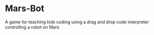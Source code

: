# Mars-Bot
A game for teaching kids coding using a drag and drop code interpreter controlling a robot on Mars
